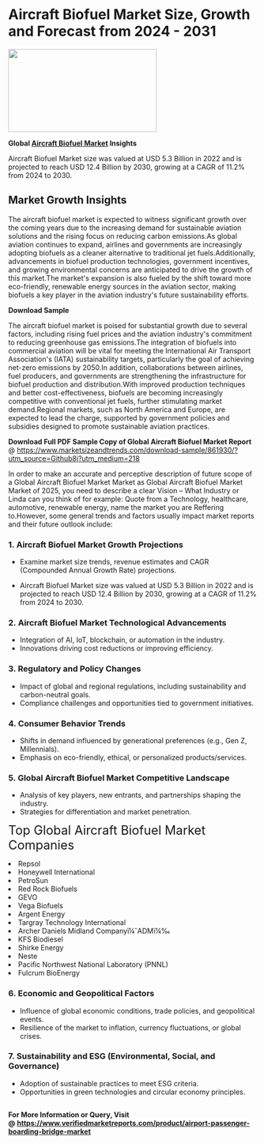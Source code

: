 <H1>Aircraft Biofuel Market Size, Growth and Forecast from 2024 - 2031</H1><img class="aligncenter size-medium wp-image-584254" src="https://thirdeyenews.in/wp-content/uploads/2024/09/Global-Market-Research-300x168.jpeg" alt="" width="300" height="168" /><p><strong>Global&nbsp;<a href="https://www.marketsizeandtrends.com/download-sample/861930/?utm_source=Github8j?utm_medium=218">Aircraft Biofuel Market</a> Insights</strong></p><p>Aircraft Biofuel Market size was valued at USD 5.3 Billion in 2022 and is projected to reach USD 12.4 Billion by 2030, growing at a CAGR of 11.2% from 2024 to 2030.</p><p><h2>Market Growth Insights</h2> <p>The aircraft biofuel market is expected to witness significant growth over the coming years due to the increasing demand for sustainable aviation solutions and the rising focus on reducing carbon emissions.As global aviation continues to expand, airlines and governments are increasingly adopting biofuels as a cleaner alternative to traditional jet fuels.Additionally, advancements in biofuel production technologies, government incentives, and growing environmental concerns are anticipated to drive the growth of this market.The market's expansion is also fueled by the shift toward more eco-friendly, renewable energy sources in the aviation sector, making biofuels a key player in the aviation industry's future sustainability efforts.</p> <p><strong>Download Sample</strong></p> <p>The aircraft biofuel market is poised for substantial growth due to several factors, including rising fuel prices and the aviation industry's commitment to reducing greenhouse gas emissions.The integration of biofuels into commercial aviation will be vital for meeting the International Air Transport Association's (IATA) sustainability targets, particularly the goal of achieving net-zero emissions by 2050.In addition, collaborations between airlines, fuel producers, and governments are strengthening the infrastructure for biofuel production and distribution.With improved production techniques and better cost-effectiveness, biofuels are becoming increasingly competitive with conventional jet fuels, further stimulating market demand.Regional markets, such as North America and Europe, are expected to lead the charge, supported by government policies and subsidies designed to promote sustainable aviation practices.<p><span class=""><strong>Download Full PDF Sample Copy of Global Aircraft Biofuel Market Report</strong> @ <a href="https://www.marketsizeandtrends.com/download-sample/861930/?utm_source=Github8j?utm_medium=218" target="_blank">https://www.marketsizeandtrends.com/download-sample/861930/?utm_source=Github8j?utm_medium=218</a></span></p><p>In order to make an accurate and perceptive description of future scope of a Global&nbsp;Aircraft Biofuel Market Market as Global&nbsp;Aircraft Biofuel Market Market of 2025, you need to describe a clear Vision &ndash; What Industry or Linda can you think of for example: Quote from a Technology, healthcare, automotive, renewable energy, name the market you are Reffering to.However, some general trends and factors usually impact market reports and their future outlook include:</p><h3>1.&nbsp;<strong>Aircraft Biofuel Market Growth Projections</strong></h3><ul><li>Examine market size trends, revenue estimates and CAGR (Compounded Annual Growth Rate) projections.</li><li><p>Aircraft Biofuel Market size was valued at USD 5.3 Billion in 2022 and is projected to reach USD 12.4 Billion by 2030, growing at a CAGR of 11.2% from 2024 to 2030.</p></li></ul><h3>2.&nbsp;<strong>Aircraft Biofuel Market Technological Advancements</strong></h3><ul><li>Integration of AI, IoT, blockchain, or automation in the industry.</li><li>Innovations driving cost reductions or improving efficiency.</li></ul><h3>3.&nbsp;<strong>Regulatory and Policy Changes</strong></h3><ul><li>Impact of global and regional regulations, including sustainability and carbon-neutral goals.</li><li>Compliance challenges and opportunities tied to government initiatives.</li></ul><h3>4.&nbsp;<strong>Consumer Behavior Trends</strong></h3><ul><li>Shifts in demand influenced by generational preferences (e.g., Gen Z, Millennials).</li><li>Emphasis on eco-friendly, ethical, or personalized products/services.</li></ul><h3>5.&nbsp;<strong>Global Aircraft Biofuel Market Competitive Landscape</strong></h3><ul><li>Analysis of key players, new entrants, and partnerships shaping the industry.</li><li>Strategies for differentiation and market penetration.</li></ul><p data-pm-slice="1 1 []"><span style="color: inherit; font-family: inherit; font-size: 25px;">Top Global Aircraft Biofuel Market Companies</span></p><div class="" data-test-id=""><p><li>Repsol</li><li> Honeywell International</li><li> PetroSun</li><li> Red Rock Biofuels</li><li> GEVO</li><li> Vega Biofuels</li><li> Argent Energy</li><li> Targray Technology International</li><li> Archer Daniels Midland Companyï¼ˆADMï¼‰</li><li> KFS Biodiesel</li><li> Shirke Energy</li><li> Neste</li><li> Pacific Northwest National Laboratory (PNNL)</li><li> Fulcrum BioEnergy</li></p></div><h3>6.&nbsp;<strong>Economic and Geopolitical Factors</strong></h3><ul><li>Influence of global economic conditions, trade policies, and geopolitical events.</li><li>Resilience of the market to inflation, currency fluctuations, or global crises.</li></ul><h3>7.&nbsp;<strong>Sustainability and ESG (Environmental, Social, and Governance)</strong></h3><ul><li>Adoption of sustainable practices to meet ESG criteria.</li><li>Opportunities in green technologies and circular economy principles.</li></ul><h2><strong style="font-size: 14px;">For More Information or Query, Visit @&nbsp;</strong><a style="background-color: #ffffff; font-size: 14px;" href="https://www.marketsizeandtrends.com/report/aircraft-biofuel-market/" target="_blank">https://www.verifiedmarketreports.com/product/airport-passenger-boarding-bridge-market</a></h2>